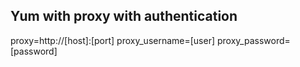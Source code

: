 
## Yum with proxy with authentication

proxy=http://[host]:[port]
proxy_username=[user]
proxy_password=[password]
